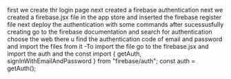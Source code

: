 
first we create thr login page 
next created a firebase authentication
next we created a firebase.jsx file in the app store and inserted the firebase register file
next deploy the authentication with some commands 
after sucessusfully creating 
go to the firebase documentation and search for authentication choose the web there u find the authentication code of email and password and import the files from it
-To import the file go to the firebase.jsx and import the auth and the const 
import { getAuth, signInWithEmailAndPassword } from "firebase/auth";
const auth = getAuth();
